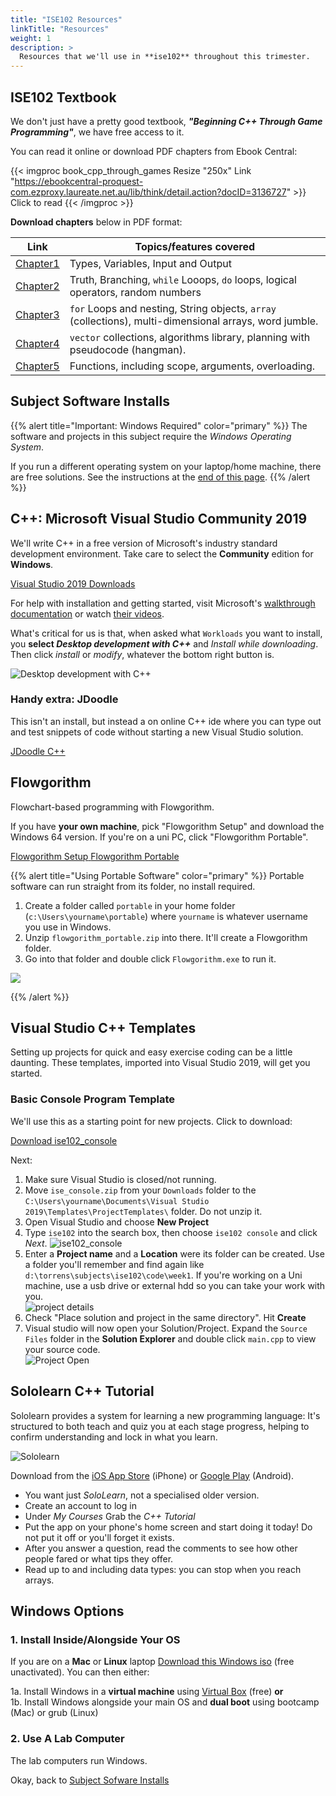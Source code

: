 ```yaml
---
title: "ISE102 Resources"
linkTitle: "Resources"
weight: 1
description: >
  Resources that we'll use in **ise102** throughout this trimester.
---
```


## ISE102 Textbook

We don't just have a pretty good textbook, _**"Beginning C++ Through Game Programming"**_, we have free access to it.

You can read it online or download PDF chapters from Ebook Central:

{{< imgproc book_cpp_through_games Resize "250x" Link "https://ebookcentral-proquest-com.ezproxy.laureate.net.au/lib/think/detail.action?docID=3136727" >}}
Click to read
{{< /imgproc >}}

**Download chapters** below in PDF format:

| Link   | Topics/features covered  |  
|------------|--------------------------|  
| [Chapter1 ](cpp_through_games_1.pdf)  | Types, Variables, Input and Output |  
| [Chapter2 ](cpp_through_games_2.pdf) | Truth, Branching, `while` Looops, `do` loops, logical operators, random numbers |
| [Chapter3 ](cpp_through_games_3.pdf) | `for` Loops and nesting, String objects, `array` (collections), multi-dimensional arrays, word jumble. |
| [Chapter4](cpp_through_games_4.pdf) | `vector` collections, algorithms library, planning with pseudocode (hangman). |
| [Chapter5](cpp_through_games_5.pdf) | Functions, including scope, arguments, overloading. |


## Subject Software Installs

{{% alert title="Important: Windows Required" color="primary" %}}
The software and projects in this subject require the _Windows Operating System_.

If you run a different operating system on your laptop/home machine, there are free solutions. See the instructions at the [end of this page](#windows-options).
{{% /alert %}}

## C++: Microsoft Visual Studio Community 2019
We'll write C++ in a free version of Microsoft's industry standard development environment. Take care to select the **Community** edition for **Windows**.
<div class="mx-auto">
	<a class="btn btn-lg btn-primary mr-3 mb-4" href="https://visualstudio.microsoft.com/vs/" target="_blank">Visual Studio 2019 Downloads<i class="fas fa-arrow-alt-circle-right ml-2"></i>
	</a>
</div>

For help with installation and getting started, visit Microsoft's [walkthrough documentation](https://docs.microsoft.com/en-gb/visualstudio/get-started/visual-studio-ide?view=vs-2019) or watch [their videos](https://visualstudio.microsoft.com/vs/getting-started/).

What's critical for us is that, when asked what `Workloads` you want to install, you **select _Desktop development with C++_** and _Install while downloading_. Then click _install_ or _modify_, whatever the bottom right button is.

![Desktop development with C++](visual_studio_cpp_desktop.png)

### Handy extra: JDoodle
This isn't an install, but instead a on online C++ ide where you can type out and test snippets of code without starting a new Visual Studio solution.

<div class="mx-auto">
	<a class="btn btn-lg btn-primary mr-3 mb-4" href="https://www.jdoodle.com/online-compiler-c++17/" target="_blank">JDoodle C++<i class="fas fa-arrow-alt-circle-right ml-2"></i>
	</a>
</div>

## Flowgorithm

Flowchart-based programming with Flowgorithm.

If you have **your own machine**, pick "Flowgorithm Setup" and download the Windows 64 version.
If you're on a uni PC, click "Flowgorithm Portable".

<div class="mx-auto">
	<a class="btn btn-lg btn-primary mr-3 mb-4" href="http://flowgorithm.org/download/index.htm" target="_blank">Flowgorithm Setup<i class="fas fa-arrow-alt-circle-right ml-2"></i>
	</a>
  <a class="btn btn-lg btn-primary mr-3 mb-4" href="flowgorithm_portable.zip" target="_blank">Flowgorithm Portable<i class="fas fa-arrow-alt-circle-right ml-2"></i>
	</a>
</div>

{{% alert title="Using Portable Software" color="primary" %}}
Portable software can run straight from its folder, no install required.

1. Create a folder called `portable` in your home folder (`c:\Users\yourname\portable`) where `yourname` is whatever username you use in Windows.
2. Unzip `flowgorithm_portable.zip` into there. It'll create a Flowgorithm folder.
3. Go into that folder and double click `Flowgorithm.exe` to run it.

![](portable_folder_flowgorithm.png)

{{% /alert %}}



## Visual Studio C++ Templates

Setting up projects for quick and easy exercise coding can be a little daunting. These templates, imported into Visual Studio 2019, will get you started.

### Basic Console Program Template

We'll use this as a starting point for new projects. Click to download:

<a class="btn btn-lg btn-primary mr-3 mb-4" href="/torrens/ise102/resources/ise102_console.zip">Download ise102_console<i class="fas fa-arrow-alt-circle-right ml-2"></i>
</a>

Next:  
1. Make sure Visual Studio is closed/not running.  
2. Move `ise_console.zip` from your `Downloads` folder to the `C:\Users\yourname\Documents\Visual Studio 2019\Templates\ProjectTemplates\` folder. Do not unzip it.  
3. Open Visual Studio and choose **New Project**  
4. Type `ise102` into the search box, then choose `ise102 console` and click _Next_.
![ise102_console](new_project_ise102_console.png)  
5. Enter a **Project name** and a **Location** were its folder can be created. Use a folder you'll remember and find again like `d:\torrens\subjects\ise102\code\week1`. If you're working on a Uni machine, use a usb drive or external hdd so you can take your work with you.  
![project details](project_setup_vs_2019.png)  
6. Check "Place solution and project in the same directory". Hit **Create**  
7. Visual studio will now open your Solution/Project. Expand the `Source Files` folder in the **Solution Explorer** and double click `main.cpp` to view your source code.  
![Project Open](project_open_main_cpp.png)  
  
## Sololearn C++ Tutorial

Sololearn provides a system for learning a new programming language: It's structured to both teach and quiz you at each stage progress, helping to confirm understanding and lock in what you learn.

![Sololearn](../week4/sololearn_cpp.png)

Download from the [iOS App Store](https://apps.apple.com/us/app/sololearn-learn-to-code/id1210079064) (iPhone) or [Google Play](https://play.google.com/store/apps/details?id=com.sololearn&hl=en_AU) (Android). 
- You want just _SoloLearn_, not a specialised older version. 
- Create an account to log in
- Under _My Courses_ Grab the _C++ Tutorial_
- Put the app on your phone's home screen and start doing it today! Do not put it off or you'll forget it exists.
- After you answer a question, read the comments to see how other people fared or what tips they offer. 
- Read up to and including data types: you can stop when you reach arrays.

## Windows Options  

### 1. Install Inside/Alongside Your OS

If you are on a **Mac** or **Linux** laptop [Download this Windows iso](https://laureateaus-my.sharepoint.com/:u:/g/personal/daniel_mcgillick_laureate_edu_au/EUs2E8Oj_-dNroXMb_tg0O8BhM4nTzv3g98UZ4VPnlmRCQ?e=digodN) (free unactivated). You can then either:

1a. Install Windows in a **virtual machine** using [Virtual Box](https://www.virtualbox.org/wiki/Downloads) (free) **or**  
1b. Install Windows alongside your main OS and **dual boot** using bootcamp (Mac) or grub (Linux)  
  
### 2. Use A Lab Computer  

The lab computers run Windows.

Okay, back to [Subject Sofware Installs](#subject-software-installs)


<!--
### Text-Mode Game Template

This will add _**ise102 text mode game**_ to your _new project_ window.

_text_mode_game_template.zip_

<a class="btn btn-lg btn-primary mr-3 mb-4" href="/torrens/ise102/resources/text_mode_game_template.zip">
  Download<i class="fas fa-arrow-alt-circle-right ml-2"></i>
</a>

## Starter Projects

**ADD STARTER PROJECTS FOR WEEKLY CODE ALONG**?
-->